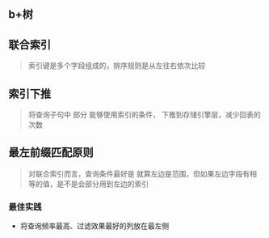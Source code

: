 ## b+树

## 联合索引
> 索引键是多个字段组成的，排序规则是从左往右依次比较

## 索引下推

> 将查询子句中 部分 能够使用索引的条件， 下推到存储引擎层，减少回表的次数

## 最左前缀匹配原则
> 对联合索引而言，查询条件最好是
> 就算左边是范围，但如果左边字段有相等的值，是不是会部分用到左边的索引
### 最佳实践
* 将查询频率最高、过滤效果最好的列放在最左侧